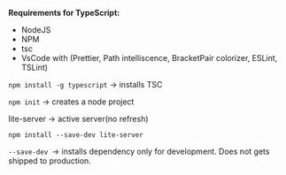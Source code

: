 **Requirements for TypeScript:**

- NodeJS
- NPM
- tsc
- VsCode with (Prettier, Path intelliscence, BracketPair colorizer, ESLint, TSLint)


`npm install -g typescript` -> installs TSC 

`npm init` -> creates a node project 

lite-server -> active server(no refresh) 

`npm install --save-dev lite-server `

`--save-dev `-> installs dependency only for development. Does not gets shipped to production.
